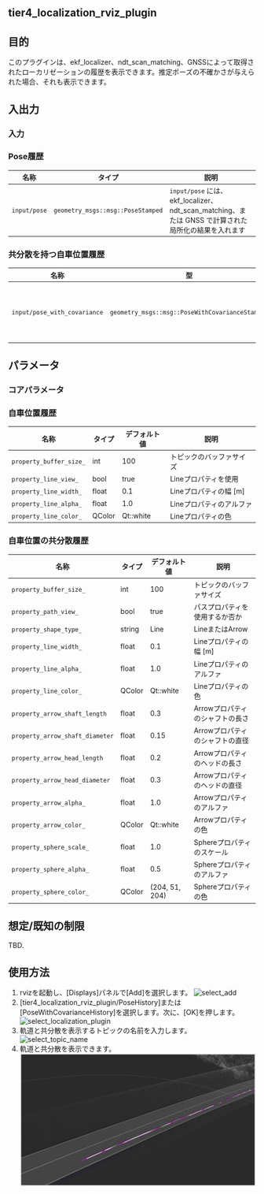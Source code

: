 ## tier4_localization_rviz_plugin

## 目的

このプラグインは、ekf_localizer、ndt_scan_matching、GNSSによって取得されたローカリゼーションの履歴を表示できます。推定ポーズの不確かさが与えられた場合、それも表示できます。

## 入出力

### 入力

### Pose履歴

| 名称 | タイプ | 説明 |
| ---- | ----- | ------------------------------------------------------------------------------------------------- |
| `input/pose` | `geometry_msgs::msg::PoseStamped` | `input/pose` には、ekf_localizer、ndt_scan_matching、または GNSS で計算された局所化の結果を入れます |

### 共分散を持つ自車位置履歴

| 名称                         | 型                                            | 説明                                                                                                           |
| ---------------------------- | ----------------------------------------------- | --------------------------------------------------------------------------------------------------------------------- |
| `input/pose_with_covariance` | `geometry_msgs::msg::PoseWithCovarianceStamped` | `input/pose_with_covariance` には、ekf_localizer、ndt_scan_matching、GNSS によって計算された、ローカリゼーションの結果を配置します。 |

## パラメータ

### コアパラメータ

### 自車位置履歴

| 名称 | タイプ | デフォルト値 | 説明 |
| ----------------------- | ------ | ------------- | ------------------------- |
| `property_buffer_size_` | int    | 100           | トピックのバッファサイズ |
| `property_line_view_`   | bool   | true          | Lineプロパティを使用 |
| `property_line_width_`  | float  | 0.1           | Lineプロパティの幅 [m] |
| `property_line_alpha_`  | float  | 1.0           | Lineプロパティのアルファ |
| `property_line_color_`  | QColor | Qt::white     | Lineプロパティの色 |

### 自車位置の共分散履歴

| 名称                          | タイプ   | デフォルト値  | 説明                                    |
| ----------------------------- | ------ | ------------ | --------------------------------------- |
| `property_buffer_size_`        | int    | 100          | トピックのバッファサイズ                    |
| `property_path_view_`          | bool   | true         | パスプロパティを使用するか否か               |
| `property_shape_type_`         | string | Line         | LineまたはArrow                           |
| `property_line_width_`         | float  | 0.1          | Lineプロパティの幅 [m]                    |
| `property_line_alpha_`         | float  | 1.0          | Lineプロパティのアルファ                   |
| `property_line_color_`         | QColor | Qt::white    | Lineプロパティの色                        |
| `property_arrow_shaft_length`  | float  | 0.3          | Arrowプロパティのシャフトの長さ               |
| `property_arrow_shaft_diameter` | float  | 0.15         | Arrowプロパティのシャフトの直径               |
| `property_arrow_head_length`   | float  | 0.2          | Arrowプロパティのヘッドの長さ                  |
| `property_arrow_head_diameter` | float  | 0.3          | Arrowプロパティのヘッドの直径                  |
| `property_arrow_alpha_`        | float  | 1.0          | Arrowプロパティのアルファ                    |
| `property_arrow_color_`        | QColor | Qt::white    | Arrowプロパティの色                        |
| `property_sphere_scale_`       | float  | 1.0          | Sphereプロパティのスケール                   |
| `property_sphere_alpha_`       | float  | 0.5          | Sphereプロパティのアルファ                    |
| `property_sphere_color_`       | QColor | (204, 51, 204) | Sphereプロパティの色                        |

## 想定/既知の制限

TBD.

## 使用方法

1. rvizを起動し、[Displays]パネルで[Add]を選択します。
   ![select_add](./images/select_add.png)
2. [tier4_localization_rviz_plugin/PoseHistory]または[PoseWithCovarianceHistory]を選択します。次に、[OK]を押します。
   ![select_localization_plugin](./images/select_localization_plugin.png)
3. 軌道と共分散を表示するトピックの名前を入力します。
   ![select_topic_name](./images/select_topic_name.png)
4. 軌道と共分散を表示できます。
   ![ex_pose_with_covariance_history](./images/ex_pose_with_covariance_history.png)

